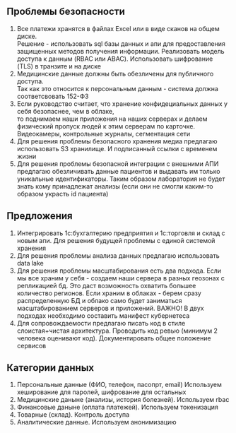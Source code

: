 ## Проблемы безопасности
1. Все платежи хранятся в файлах Excel или в виде сканов на общем диске.  
Решение - использовать sql базы данных и апи для предоставления защищенных методов получения информации.
Реализовать модель доступа к данным (RBAC или ABAC). Использовать шифрование (TLS) в транзите и на диске
2. Медицинские данные должны быть обезличены для публичного доступа.  
Так как это относится к персональным данным - система должна соответсвовать 152-ФЗ
3. Если руководство считает, что хранение конфидециальных данных у себя безопаснее, чем в облаке,  
то поднимаем наши приложения на наших серверах и делаем физический пропуск людей к этим серверам по карточке. Видеокамеры, контрольные журналы, сегментация сети
4. Для решения проблемы безопасного хранения медиа предлагаю использовать S3 хранилище. И подписанный ссылки с временем жизни
5. Для решения проблемы безопасной интеграции с внешними АПИ предлагаю обезличивать данные пациентов и выдавать им только уникальные идентификаторы. Таким образом лаборатория не будет знать кому принадлежат анализы (если они не смогли каким-то образом украсть id пациента)

## Предложения
1. Интегрировать 1c:бухгалтерию предприятия и 1c:торговля и склад с новым апи. Для решения будущей проблемы с единой системой хранения
2. Для решения проблемы анализа данных предлагаю использовать data lake
3. Для решения проблемы масштабирования есть два подхода. Если мы все храним у себя - создаем наши сервера в разных геозонах с репликацией бд. Это даст возможность охватить большее количество регионов. Если храним в облаках - берем сразу распределенную БД и облако само будет заниматься масштабированием серверов и приложений. ВАЖНО! В двух подходах необходимо составить манифест кубернетеса
4. Для сопровождаемости предлагаю писать код в стиле слоистая+чистая архитектура. Проводить код ревью (минимум 2 человека оценивают код). Документировать общее положение сервисов

## Категории данных
1. Персональные данные (ФИО, телефон, пасопрт, email) Используем хеширование для паролей, шифрование для остальных
2. Медицинские даныне (анализы, история болезней). Используем rbac
3. Финансовые даныне (оплата платежей). Используем токенизация
4. Товарные (склад). Контроль доступа
5. Аналитические данные. Используем анонимизацию
